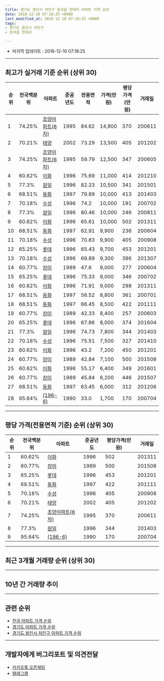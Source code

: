 ```yaml
---
title: 경기도 용인시 처인구 포곡읍 전대리 아파트 가격 순위
date: 2018-12-10 07:18:25 +0900
last_modified_at: 2018-12-10 07:18:25 +0900
tags:
- 경기도 용인시 처인구
- 포곡읍 전대리

---
```


* 마지막 업데이트 : 2018-12-10 07:18:25

---

## 최고가 실거래 기준 순위 (상위 30)


|순위|전국백분위|아파트|준공년도|전용면적|가격(만원)|평당가격(만원)|거래일|
|---|---|---|---|---|---|---|---|
|1|74.25%|[조양아파트(6차)](https://search.naver.com/search.naver?query=%EA%B2%BD%EA%B8%B0%EB%8F%84+%EC%9A%A9%EC%9D%B8%EC%8B%9C+%EC%B2%98%EC%9D%B8%EA%B5%AC+%ED%8F%AC%EA%B3%A1%EC%9D%8D+%EC%A0%84%EB%8C%80%EB%A6%AC+%EC%A1%B0%EC%96%91%EC%95%84%ED%8C%8C%ED%8A%B8%286%EC%B0%A8%29)|1995|84.62|14,800|370|200611|
|2|70.21%|[태양](https://search.naver.com/search.naver?query=%EA%B2%BD%EA%B8%B0%EB%8F%84+%EC%9A%A9%EC%9D%B8%EC%8B%9C+%EC%B2%98%EC%9D%B8%EA%B5%AC+%ED%8F%AC%EA%B3%A1%EC%9D%8D+%EC%A0%84%EB%8C%80%EB%A6%AC+%ED%83%9C%EC%96%91)|2002|73.29|13,500|405|201202|
|3|74.25%|[조양아파트(6차)](https://search.naver.com/search.naver?query=%EA%B2%BD%EA%B8%B0%EB%8F%84+%EC%9A%A9%EC%9D%B8%EC%8B%9C+%EC%B2%98%EC%9D%B8%EA%B5%AC+%ED%8F%AC%EA%B3%A1%EC%9D%8D+%EC%A0%84%EB%8C%80%EB%A6%AC+%EC%A1%B0%EC%96%91%EC%95%84%ED%8C%8C%ED%8A%B8%286%EC%B0%A8%29)|1995|59.79|12,500|347|200605|
|4|60.62%|[이화](https://search.naver.com/search.naver?query=%EA%B2%BD%EA%B8%B0%EB%8F%84+%EC%9A%A9%EC%9D%B8%EC%8B%9C+%EC%B2%98%EC%9D%B8%EA%B5%AC+%ED%8F%AC%EA%B3%A1%EC%9D%8D+%EC%A0%84%EB%8C%80%EB%A6%AC+%EC%9D%B4%ED%99%94)|1996|75.69|11,000|414|201210|
|5|77.3%|[원일](https://search.naver.com/search.naver?query=%EA%B2%BD%EA%B8%B0%EB%8F%84+%EC%9A%A9%EC%9D%B8%EC%8B%9C+%EC%B2%98%EC%9D%B8%EA%B5%AC+%ED%8F%AC%EA%B3%A1%EC%9D%8D+%EC%A0%84%EB%8C%80%EB%A6%AC+%EC%9B%90%EC%9D%BC)|1996|82.23|10,500|341|201501|
|6|68.51%|[동화](https://search.naver.com/search.naver?query=%EA%B2%BD%EA%B8%B0%EB%8F%84+%EC%9A%A9%EC%9D%B8%EC%8B%9C+%EC%B2%98%EC%9D%B8%EA%B5%AC+%ED%8F%AC%EA%B3%A1%EC%9D%8D+%EC%A0%84%EB%8C%80%EB%A6%AC+%EB%8F%99%ED%99%94)|1997|79.89|10,000|413|201403|
|7|70.18%|[수성](https://search.naver.com/search.naver?query=%EA%B2%BD%EA%B8%B0%EB%8F%84+%EC%9A%A9%EC%9D%B8%EC%8B%9C+%EC%B2%98%EC%9D%B8%EA%B5%AC+%ED%8F%AC%EA%B3%A1%EC%9D%8D+%EC%A0%84%EB%8C%80%EB%A6%AC+%EC%88%98%EC%84%B1)|1996|74.2|10,000|191|200702|
|8|77.3%|[원일](https://search.naver.com/search.naver?query=%EA%B2%BD%EA%B8%B0%EB%8F%84+%EC%9A%A9%EC%9D%B8%EC%8B%9C+%EC%B2%98%EC%9D%B8%EA%B5%AC+%ED%8F%AC%EA%B3%A1%EC%9D%8D+%EC%A0%84%EB%8C%80%EB%A6%AC+%EC%9B%90%EC%9D%BC)|1996|80.46|10,000|246|200811|
|9|60.62%|[이화](https://search.naver.com/search.naver?query=%EA%B2%BD%EA%B8%B0%EB%8F%84+%EC%9A%A9%EC%9D%B8%EC%8B%9C+%EC%B2%98%EC%9D%B8%EA%B5%AC+%ED%8F%AC%EA%B3%A1%EC%9D%8D+%EC%A0%84%EB%8C%80%EB%A6%AC+%EC%9D%B4%ED%99%94)|1996|65.61|10,000|502|201311|
|10|68.51%|[동화](https://search.naver.com/search.naver?query=%EA%B2%BD%EA%B8%B0%EB%8F%84+%EC%9A%A9%EC%9D%B8%EC%8B%9C+%EC%B2%98%EC%9D%B8%EA%B5%AC+%ED%8F%AC%EA%B3%A1%EC%9D%8D+%EC%A0%84%EB%8C%80%EB%A6%AC+%EB%8F%99%ED%99%94)|1997|62.91|9,900|236|200604|
|11|70.18%|[수성](https://search.naver.com/search.naver?query=%EA%B2%BD%EA%B8%B0%EB%8F%84+%EC%9A%A9%EC%9D%B8%EC%8B%9C+%EC%B2%98%EC%9D%B8%EA%B5%AC+%ED%8F%AC%EA%B3%A1%EC%9D%8D+%EC%A0%84%EB%8C%80%EB%A6%AC+%EC%88%98%EC%84%B1)|1996|70.83|9,900|405|200908|
|12|65.25%|[롯데](https://search.naver.com/search.naver?query=%EA%B2%BD%EA%B8%B0%EB%8F%84+%EC%9A%A9%EC%9D%B8%EC%8B%9C+%EC%B2%98%EC%9D%B8%EA%B5%AC+%ED%8F%AC%EA%B3%A1%EC%9D%8D+%EC%A0%84%EB%8C%80%EB%A6%AC+%EB%A1%AF%EB%8D%B0)|1996|65.43|9,700|453|201201|
|13|70.18%|[수성](https://search.naver.com/search.naver?query=%EA%B2%BD%EA%B8%B0%EB%8F%84+%EC%9A%A9%EC%9D%B8%EC%8B%9C+%EC%B2%98%EC%9D%B8%EA%B5%AC+%ED%8F%AC%EA%B3%A1%EC%9D%8D+%EC%A0%84%EB%8C%80%EB%A6%AC+%EC%88%98%EC%84%B1)|1996|69.89|9,300|396|201307|
|14|60.77%|[장미](https://search.naver.com/search.naver?query=%EA%B2%BD%EA%B8%B0%EB%8F%84+%EC%9A%A9%EC%9D%B8%EC%8B%9C+%EC%B2%98%EC%9D%B8%EA%B5%AC+%ED%8F%AC%EA%B3%A1%EC%9D%8D+%EC%A0%84%EB%8C%80%EB%A6%AC+%EC%9E%A5%EB%AF%B8)|1989|47.6|9,000|277|200604|
|15|65.25%|[롯데](https://search.naver.com/search.naver?query=%EA%B2%BD%EA%B8%B0%EB%8F%84+%EC%9A%A9%EC%9D%B8%EC%8B%9C+%EC%B2%98%EC%9D%B8%EA%B5%AC+%ED%8F%AC%EA%B3%A1%EC%9D%8D+%EC%A0%84%EB%8C%80%EB%A6%AC+%EB%A1%AF%EB%8D%B0)|1996|75.33|9,000|346|200702|
|16|60.62%|[이화](https://search.naver.com/search.naver?query=%EA%B2%BD%EA%B8%B0%EB%8F%84+%EC%9A%A9%EC%9D%B8%EC%8B%9C+%EC%B2%98%EC%9D%B8%EA%B5%AC+%ED%8F%AC%EA%B3%A1%EC%9D%8D+%EC%A0%84%EB%8C%80%EB%A6%AC+%EC%9D%B4%ED%99%94)|1996|71.91|9,000|298|201311|
|17|68.51%|[동화](https://search.naver.com/search.naver?query=%EA%B2%BD%EA%B8%B0%EB%8F%84+%EC%9A%A9%EC%9D%B8%EC%8B%9C+%EC%B2%98%EC%9D%B8%EA%B5%AC+%ED%8F%AC%EA%B3%A1%EC%9D%8D+%EC%A0%84%EB%8C%80%EB%A6%AC+%EB%8F%99%ED%99%94)|1997|56.52|8,800|361|200701|
|18|68.51%|[동화](https://search.naver.com/search.naver?query=%EA%B2%BD%EA%B8%B0%EB%8F%84+%EC%9A%A9%EC%9D%B8%EC%8B%9C+%EC%B2%98%EC%9D%B8%EA%B5%AC+%ED%8F%AC%EA%B3%A1%EC%9D%8D+%EC%A0%84%EB%8C%80%EB%A6%AC+%EB%8F%99%ED%99%94)|1997|66.45|8,500|422|201111|
|19|60.77%|[장미](https://search.naver.com/search.naver?query=%EA%B2%BD%EA%B8%B0%EB%8F%84+%EC%9A%A9%EC%9D%B8%EC%8B%9C+%EC%B2%98%EC%9D%B8%EA%B5%AC+%ED%8F%AC%EA%B3%A1%EC%9D%8D+%EC%A0%84%EB%8C%80%EB%A6%AC+%EC%9E%A5%EB%AF%B8)|1989|42.33|8,400|257|200603|
|20|65.25%|[롯데](https://search.naver.com/search.naver?query=%EA%B2%BD%EA%B8%B0%EB%8F%84+%EC%9A%A9%EC%9D%B8%EC%8B%9C+%EC%B2%98%EC%9D%B8%EA%B5%AC+%ED%8F%AC%EA%B3%A1%EC%9D%8D+%EC%A0%84%EB%8C%80%EB%A6%AC+%EB%A1%AF%EB%8D%B0)|1996|67.86|8,000|374|201604|
|21|77.3%|[원일](https://search.naver.com/search.naver?query=%EA%B2%BD%EA%B8%B0%EB%8F%84+%EC%9A%A9%EC%9D%B8%EC%8B%9C+%EC%B2%98%EC%9D%B8%EA%B5%AC+%ED%8F%AC%EA%B3%A1%EC%9D%8D+%EC%A0%84%EB%8C%80%EB%A6%AC+%EC%9B%90%EC%9D%BC)|1996|74.73|7,800|344|201403|
|22|70.18%|[수성](https://search.naver.com/search.naver?query=%EA%B2%BD%EA%B8%B0%EB%8F%84+%EC%9A%A9%EC%9D%B8%EC%8B%9C+%EC%B2%98%EC%9D%B8%EA%B5%AC+%ED%8F%AC%EA%B3%A1%EC%9D%8D+%EC%A0%84%EB%8C%80%EB%A6%AC+%EC%88%98%EC%84%B1)|1996|75.51|7,500|327|201410|
|23|60.62%|[이화](https://search.naver.com/search.naver?query=%EA%B2%BD%EA%B8%B0%EB%8F%84+%EC%9A%A9%EC%9D%B8%EC%8B%9C+%EC%B2%98%EC%9D%B8%EA%B5%AC+%ED%8F%AC%EA%B3%A1%EC%9D%8D+%EC%A0%84%EB%8C%80%EB%A6%AC+%EC%9D%B4%ED%99%94)|1996|43.2|7,200|450|201201|
|24|60.77%|[장미](https://search.naver.com/search.naver?query=%EA%B2%BD%EA%B8%B0%EB%8F%84+%EC%9A%A9%EC%9D%B8%EC%8B%9C+%EC%B2%98%EC%9D%B8%EA%B5%AC+%ED%8F%AC%EA%B3%A1%EC%9D%8D+%EC%A0%84%EB%8C%80%EB%A6%AC+%EC%9E%A5%EB%AF%B8)|1989|42.84|7,100|500|201508|
|25|60.62%|[이화](https://search.naver.com/search.naver?query=%EA%B2%BD%EA%B8%B0%EB%8F%84+%EC%9A%A9%EC%9D%B8%EC%8B%9C+%EC%B2%98%EC%9D%B8%EA%B5%AC+%ED%8F%AC%EA%B3%A1%EC%9D%8D+%EC%A0%84%EB%8C%80%EB%A6%AC+%EC%9D%B4%ED%99%94)|1996|55.17|6,400|349|201601|
|26|60.77%|[장미](https://search.naver.com/search.naver?query=%EA%B2%BD%EA%B8%B0%EB%8F%84+%EC%9A%A9%EC%9D%B8%EC%8B%9C+%EC%B2%98%EC%9D%B8%EA%B5%AC+%ED%8F%AC%EA%B3%A1%EC%9D%8D+%EC%A0%84%EB%8C%80%EB%A6%AC+%EC%9E%A5%EB%AF%B8)|1989|45.84|6,200|446|201507|
|27|68.51%|[동화](https://search.naver.com/search.naver?query=%EA%B2%BD%EA%B8%B0%EB%8F%84+%EC%9A%A9%EC%9D%B8%EC%8B%9C+%EC%B2%98%EC%9D%B8%EA%B5%AC+%ED%8F%AC%EA%B3%A1%EC%9D%8D+%EC%A0%84%EB%8C%80%EB%A6%AC+%EB%8F%99%ED%99%94)|1997|63.45|6,000|312|201206|
|28|95.64%|[(196-6)](https://search.naver.com/search.naver?query=%EA%B2%BD%EA%B8%B0%EB%8F%84+%EC%9A%A9%EC%9D%B8%EC%8B%9C+%EC%B2%98%EC%9D%B8%EA%B5%AC+%ED%8F%AC%EA%B3%A1%EC%9D%8D+%EC%A0%84%EB%8C%80%EB%A6%AC+%28196-6%29)|1990|33.0|1,700|170|200704|


---

## 평당 가격(전용면적 기준) 순위 (상위 30)


|순위|전국백분위|아파트|준공년도|평당가격(만원)|거래일|
|---|---|---|---|---|---|
|1|60.62%|[이화](https://search.naver.com/search.naver?query=%EA%B2%BD%EA%B8%B0%EB%8F%84+%EC%9A%A9%EC%9D%B8%EC%8B%9C+%EC%B2%98%EC%9D%B8%EA%B5%AC+%ED%8F%AC%EA%B3%A1%EC%9D%8D+%EC%A0%84%EB%8C%80%EB%A6%AC+%EC%9D%B4%ED%99%94)|1996|502|201311|
|2|60.77%|[장미](https://search.naver.com/search.naver?query=%EA%B2%BD%EA%B8%B0%EB%8F%84+%EC%9A%A9%EC%9D%B8%EC%8B%9C+%EC%B2%98%EC%9D%B8%EA%B5%AC+%ED%8F%AC%EA%B3%A1%EC%9D%8D+%EC%A0%84%EB%8C%80%EB%A6%AC+%EC%9E%A5%EB%AF%B8)|1989|500|201508|
|3|65.25%|[롯데](https://search.naver.com/search.naver?query=%EA%B2%BD%EA%B8%B0%EB%8F%84+%EC%9A%A9%EC%9D%B8%EC%8B%9C+%EC%B2%98%EC%9D%B8%EA%B5%AC+%ED%8F%AC%EA%B3%A1%EC%9D%8D+%EC%A0%84%EB%8C%80%EB%A6%AC+%EB%A1%AF%EB%8D%B0)|1996|453|201201|
|4|68.51%|[동화](https://search.naver.com/search.naver?query=%EA%B2%BD%EA%B8%B0%EB%8F%84+%EC%9A%A9%EC%9D%B8%EC%8B%9C+%EC%B2%98%EC%9D%B8%EA%B5%AC+%ED%8F%AC%EA%B3%A1%EC%9D%8D+%EC%A0%84%EB%8C%80%EB%A6%AC+%EB%8F%99%ED%99%94)|1997|422|201111|
|5|70.18%|[수성](https://search.naver.com/search.naver?query=%EA%B2%BD%EA%B8%B0%EB%8F%84+%EC%9A%A9%EC%9D%B8%EC%8B%9C+%EC%B2%98%EC%9D%B8%EA%B5%AC+%ED%8F%AC%EA%B3%A1%EC%9D%8D+%EC%A0%84%EB%8C%80%EB%A6%AC+%EC%88%98%EC%84%B1)|1996|405|200908|
|6|70.21%|[태양](https://search.naver.com/search.naver?query=%EA%B2%BD%EA%B8%B0%EB%8F%84+%EC%9A%A9%EC%9D%B8%EC%8B%9C+%EC%B2%98%EC%9D%B8%EA%B5%AC+%ED%8F%AC%EA%B3%A1%EC%9D%8D+%EC%A0%84%EB%8C%80%EB%A6%AC+%ED%83%9C%EC%96%91)|2002|405|201202|
|7|74.25%|[조양아파트(6차)](https://search.naver.com/search.naver?query=%EA%B2%BD%EA%B8%B0%EB%8F%84+%EC%9A%A9%EC%9D%B8%EC%8B%9C+%EC%B2%98%EC%9D%B8%EA%B5%AC+%ED%8F%AC%EA%B3%A1%EC%9D%8D+%EC%A0%84%EB%8C%80%EB%A6%AC+%EC%A1%B0%EC%96%91%EC%95%84%ED%8C%8C%ED%8A%B8%286%EC%B0%A8%29)|1995|370|200611|
|8|77.3%|[원일](https://search.naver.com/search.naver?query=%EA%B2%BD%EA%B8%B0%EB%8F%84+%EC%9A%A9%EC%9D%B8%EC%8B%9C+%EC%B2%98%EC%9D%B8%EA%B5%AC+%ED%8F%AC%EA%B3%A1%EC%9D%8D+%EC%A0%84%EB%8C%80%EB%A6%AC+%EC%9B%90%EC%9D%BC)|1996|344|201403|
|9|95.64%|[(196-6)](https://search.naver.com/search.naver?query=%EA%B2%BD%EA%B8%B0%EB%8F%84+%EC%9A%A9%EC%9D%B8%EC%8B%9C+%EC%B2%98%EC%9D%B8%EA%B5%AC+%ED%8F%AC%EA%B3%A1%EC%9D%8D+%EC%A0%84%EB%8C%80%EB%A6%AC+%28196-6%29)|1990|170|200704|


---

## 최근 3개월 거래량 순위 (상위 30)


<div style="width:100%;">
    <canvas id="deal_count_ranking" height="250"></canvas>
</div>


<script>
new Chart(document.getElementById("deal_count_ranking"), {
    type: 'horizontalBar',
    data: {
        labels: ['조양아파트(6차)'],
        datasets: [{
            label: '실거래 수',
            data: [1],
            borderColor: "rgba(255, 0, 128, 1)",
            backgroundColor: "rgba(255, 0, 128, 0.5)",
            fill: false,
        }]
    },
    options: {
        responsive: true,
        title: {
            display: true,
            text: '최근 3개월 거래량 순위'
        },
        tooltips: {
            mode: 'index',
            intersect: false,
            callbacks: {
                title: function(tooltipItems, data) {
                    return "실거래 수:";
                },
                label: function(tooltipItem, data) {
                    return data.labels[tooltipItem.index] + ": " + tooltipItem.xLabel;
                }
            }
        },
        hover: {
            mode: 'nearest',
            intersect: true
        },
        scales: {
            xAxes: [{
                display: true,
                scaleLabel: {
                    display: true,
                    labelString: '실거래 수'
                },
                ticks: {
                    suggestedMin: 0,
                }
            }],
            yAxes: [{
                display: true,
                ticks: {
                    autoSkip: false,
                    callback: function(value, index, values) {
                        if (value.length > 15)
                            return value.substr(0, 13) + "...";
                        else
                            return value;
                    }
                },
                scaleLabel: {
                    display: false,
                }
            }]
        }
    }
});

</script>


---

## 10년 간 거래량 추이


<div style="width:100%;">
    <canvas id="deal_progress" height="250"></canvas>
</div>

<script>
new Chart(document.getElementById("deal_progress"), {
    type: 'line',
    data: {
        labels: ['200812','200901','200902','200903','200904','200905','200906','200907','200908','200909','200910','200911','200912','201001','201002','201003','201004','201005','201006','201007','201008','201009','201010','201011','201012','201101','201102','201103','201104','201105','201106','201107','201108','201109','201110','201111','201112','201201','201202','201203','201204','201205','201206','201207','201208','201209','201210','201211','201212','201301','201302','201303','201304','201305','201306','201307','201308','201309','201310','201311','201312','201401','201402','201403','201404','201405','201406','201407','201408','201409','201410','201411','201412','201501','201502','201503','201504','201505','201506','201507','201508','201509','201510','201511','201512','201601','201602','201603','201604','201605','201606','201607','201608','201609','201610','201611','201612','201701','201702','201703','201704','201705','201706','201707','201708','201709','201710','201711','201712','201801','201802','201803','201804','201805','201806','201807','201808','201809','201810','201811','201812'],
        datasets: [{
            label: '실거래 수',
            pointRadius: 1,
            data: [0, 0, 1, 1, 1, 0, 0, 1, 2, 2, 1, 0, 1, 2, 0, 1, 1, 1, 0, 0, 0, 0, 0, 1, 1, 2, 0, 2, 0, 1, 3, 0, 0, 0, 0, 2, 2, 2, 1, 1, 1, 0, 1, 1, 0, 0, 3, 0, 0, 0, 0, 0, 0, 3, 3, 3, 0, 0, 0, 2, 0, 1, 1, 3, 0, 0, 0, 1, 2, 1, 1, 1, 1, 3, 1, 1, 0, 0, 1, 5, 3, 0, 5, 0, 0, 2, 0, 1, 2, 2, 1, 2, 1, 0, 0, 2, 0, 0, 1, 1, 1, 0, 1, 2, 0, 2, 1, 0, 0, 2, 2, 3, 1, 3, 0, 3, 0, 1, 1, 0, 0],
            borderColor: "rgba(255, 201, 14, 1)",
            backgroundColor: "rgba(255, 201, 14, 0.5)",
            fill: true,
        }]
    },
    options: {
        responsive: true,
        title: {
            display: true,
            text: '10년간 거래량 추이'
        },
        tooltips: {
            mode: 'index',
            intersect: false,
        },
        hover: {
            mode: 'nearest',
            intersect: true
        },
        scales: {
            xAxes: [{
                display: true,
                scaleLabel: {
                    display: true,
                    labelString: '년/월'
                }
            }],
            yAxes: [{
                display: true,
                ticks: {
                    suggestedMin: 0,
                },
                scaleLabel: {
                    display: true,
                    labelString: '실거래 수'
                }
            }]
        }
    }
});

</script>


---

## 관련 순위

- [전국 아파트 가격 순위](https://inasie.github.io/apt-ranking/전국)
- [경기도 아파트 가격 순위](https://inasie.github.io/apt-ranking/경기도)
- [경기도 용인시 처인구 아파트 가격 순위](https://inasie.github.io/apt-ranking/경기도-용인시-처인구)


---

## 개발자에게 버그리포트 및 의견전달

- [카카오톡 오픈채팅](https://open.kakao.com/o/gLJUAP4)
- [텔레그램](https://t.me/inasie)


